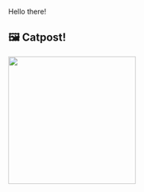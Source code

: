 Hello there!



## 🖼️ Catpost!

<sub>
    <img src="https://cdn2.thecatapi.com/images/MjA2NzExNA.jpg" height="256">
</sub>

